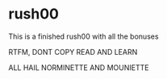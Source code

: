 # rush00

This is a finished rush00 with all the bonuses


RTFM, DONT COPY
READ AND LEARN

ALL HAIL NORMINETTE AND MOUNIETTE 
